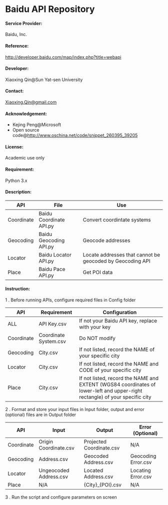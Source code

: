Baidu API Repository
===========

#### Service Provider:
Baidu, Inc.

#### Reference:
http://developer.baidu.com/map/index.php?title=webapi

#### Developer:
Xiaoxing Qin@Sun Yat-sen University

#### Contact:
Xiaoxing.Qin@gmail.com

#### Acknowledgement:
* Kejing Peng@Microsoft
* Open source code@http://www.oschina.net/code/snippet_260395_39205

#### License:

Academic use only

#### Requirement:

Python 3.x

#### Description:


API	|	File			|	Use
------------- | -------------|-------------
Coordinate| 	Baidu Coordinate API.py	| 	Convert coordintate systems
Geocoding| 	Baidu Geocoding API.py	| 	Geocode addresses
Locator	| 	Baidu Locator API.py	| 	Locate addresses that cannot be geocoded by Geocoding API
Place	| 	Baidu Pace API.py	| 	Get POI data

#### Instruction:
1 . Before running APIs, configure required files in Config folder

API	|	Requirement		|	Configuration
------------- | -------------|-------------
ALL	|	API Key.csv	|		If not your Baidu API key, replace with your key
Coordinate|	Coordinate System.csv	|	Do NOT modify
Geocoding |	City.csv	|		If not listed, record the NAME of your specific city
Locator	|	City.csv	|		If not listed, record the NAME and CODE of your specific city
Place	|	City.csv	|		If not listed, record the NAME and EXTENT (WGS84 coordinates of lower-left and upper-right rectangle) of your specific city

2 . Format and store your input files in Input folder, output and error (optional) files are in Output folder

API	|	Input		|		Output		|		Error (Optional)
------------- | -------------|------------- | ---------------
Coordinate |	Origin Coordinate.csv	|	Projected Coordinate.csv|	N/A
Geocoding	| Address.csv		|	Geocoded Address.csv	|	Geocoding Error.csv
Locator	|	Ungeocoded Address.csv	|	Located Address.csv	|	Locating Error.csv
Place	|	N/A		|		{City}_{POI}.csv	|	N/A

3 . Run the script and configure parameters on screen
